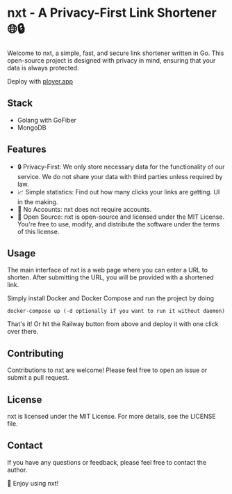 # nxt - A Privacy-First Link Shortener 🌐🔒
Welcome to nxt, a simple, fast, and secure link shortener written in Go. This open-source project is designed with privacy in mind, ensuring that your data is always protected.

Deploy with [ployer.app](ployer.app)

## Stack

- Golang with GoFiber
- MongoDB

## Features

- 🔒 Privacy-First: We only store necessary data for the functionality of our service. We do not share your data with third parties unless required by law.
- 📈 Simple statistics: Find out how many clicks your links are getting. UI in the making.
- 🚫 No Accounts: nxt does not require accounts.
- 📖 Open Source: nxt is open-source and licensed under the MIT License. You're free to use, modify, and distribute the software under the terms of this license.

## Usage

The main interface of nxt is a web page where you can enter a URL to shorten. After submitting the URL, you will be provided with a shortened link.

Simply install Docker and Docker Compose and run the project by doing
```
docker-compose up (-d optionally if you want to run it without daemon)
```

That's it! Or hit the Railway button from above and deploy it with one click over there.

## Contributing

Contributions to nxt are welcome! Please feel free to open an issue or submit a pull request.

## License

nxt is licensed under the MIT License. For more details, see the LICENSE file.

## Contact

If you have any questions or feedback, please feel free to contact the author.

🎉 Enjoy using nxt!
